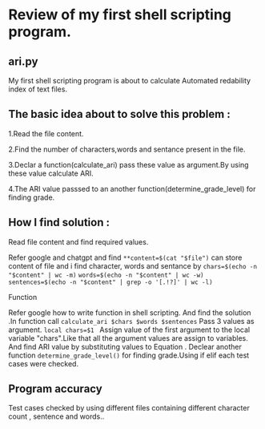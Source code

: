 # Review of my first shell scripting program.
## ari.py

My first shell scripting program is about to calculate Automated redability index of text files.


## The basic idea about to solve this problem :


1.Read the file content.


2.Find the number of characters,words and sentance present in the file.


3.Declar a function(calculate_ari) pass these value as argument.By using these value calculate ARI.


4.The ARI value passsed to an another function(determine_grade_level) for finding grade.

## How I find solution :


Read file content and find required values.


Refer google and chatgpt and find `**content=$(cat "$file")` can store content of file and i find character, words and sentance by `chars=$(echo -n "$content" | wc -m)`
`words=$(echo -n "$content" | wc -w)`
`sentences=$(echo -n "$content" | grep -o '[.!?]' | wc -l)`

Function

Refer google how to write function in shell scripting. And find the solution .In function call `calculate_ari $chars $words $sentences` Pass 3 values as argument. `local chars=$1 ` Assign value of the first argument to the local variable "chars".Like that all the argument values are assign to variables. And find ARI value by substituting values to Equation  .
Declear another function `determine_grade_level()` for finding grade.Using if elif each test cases were checked.

## Program accuracy

Test cases checked by using different files containing different character count , sentence and words..







